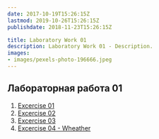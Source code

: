 ```yaml
---
date: 2017-10-19T15:26:15Z
lastmod: 2019-10-26T15:26:15Z
publishdate: 2018-11-23T15:26:15Z

title: Laboratory Work 01
description: Laboratory Work 01 - Description.
images:
- images/pexels-photo-196666.jpeg
---
```


## Лабораторная работа 01

1. [Excercise 01](laboratory-work-01/01)
2. [Excercise 02](laboratory-work-01/02)
3. [Excercise 03](laboratory-work-01/03)
4. [Excercise 04 - Wheather](laboratory-work-01/04)
